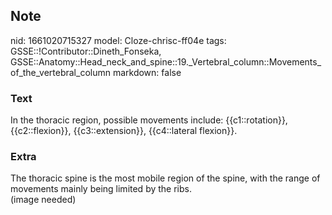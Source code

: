 ## Note
nid: 1661020715327
model: Cloze-chrisc-ff04e
tags: GSSE::!Contributor::Dineth_Fonseka, GSSE::Anatomy::Head_neck_and_spine::19._Vertebral_column::Movements_of_the_vertebral_column
markdown: false

### Text
<div>
  In the thoracic region, possible movements include:
  {{c1::rotation}}, {{c2::flexion}}, {{c3::extension}},
  {{c4::lateral flexion}}.
</div>

### Extra
<div>
  The thoracic spine is the most mobile region of the spine, with
  the range of movements mainly being limited by the ribs.
</div>
<div>
  (image needed)
</div>
